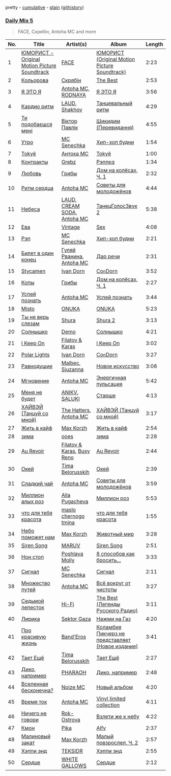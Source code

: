 pretty - [cumulative](/playlists/cumulative/Daily%20Mix%205.md) - [plain](/playlists/plain/37i9dQZF1E36TO0q54WsJv) ([githistory](https://github.githistory.xyz/vitokorn/spotify-playlist-archive/blob/master/playlists/plain/37i9dQZF1E36TO0q54WsJv))
### [Daily Mix 5](https://open.spotify.com/playlist/37i9dQZF1E36TO0q54WsJv)

> FACE, Скрябін, Antoha MC and more

| No. | Title | Artist(s) | Album | Length |
|---|---|---|---|---|
| 1 | [ЮМОРИСТ - Original Motion Picture Soundtrack](https://open.spotify.com/track/571md1FedFYFaYUMUktYaF) | [FACE](https://open.spotify.com/artist/2z20q6EEfm6w6PiIKsgtb3) | [ЮМОРИСТ (Original Motion Picture Soundtrack)](https://open.spotify.com/album/5FBvfK95SfIiDA3pMsfg9j) | 2:23 |
| 2 | [Кольорова](https://open.spotify.com/track/5RuQFp0xn5LEE9KkYgXWgy) | [Скрябін](https://open.spotify.com/artist/5RqIkHQnXRZlm1ozfSS1IO) | [The Best](https://open.spotify.com/album/0tucqgEOnJ0x17HYSsYHrf) | 2:53 |
| 3 | [Я ЭТО Я](https://open.spotify.com/track/3OmdMMhnZtklqB9jXg74Fb) | [Antoha MC](https://open.spotify.com/artist/6OqmKFaRcw0f23m5PQ9CrL), [RODNAYA](https://open.spotify.com/artist/2qiA4KQRyYYBKuw79r23w5) | [Я ЭТО Я](https://open.spotify.com/album/0S8sNrMNhbFjMDc4XlR8Fe) | 3:56 |
| 4 | [Кардио ритм](https://open.spotify.com/track/0IsB623ic7ekUJRsqIFWF6) | [LAUD](https://open.spotify.com/artist/5mzTr70OcAfZWMUF8BSjAm), [Shakhov](https://open.spotify.com/artist/7E2bZELNidSLV2Fm7nJhYn) | [Танцевальный ритм](https://open.spotify.com/album/0c9EfjKTqdK1aI03VKTo8f) | 4:29 |
| 5 | [Ти подобаєшся мені](https://open.spotify.com/track/5z3ePPZVezabl0TzxdeYr5) | [Віктор Павлік](https://open.spotify.com/artist/3tgeIf8gtvjH6Hjr7FxgZ0) | [Шикидим (Перевидання)](https://open.spotify.com/album/6UxClXckwgTxOpUTawnrRx) | 4:55 |
| 6 | [Утро](https://open.spotify.com/track/5wTxykQhHLA8t2scY5zKnx) | [MC Senechka](https://open.spotify.com/artist/0zBjXSBSRoEMsKByRrbITT) | [Хип-хоп будни](https://open.spotify.com/album/29M53EIRxJKyWX0gk5teKA) | 1:54 |
| 7 | [Tokyё](https://open.spotify.com/track/7tuvwoEMUZbxe653WmGQWE) | [Антоха МС](https://open.spotify.com/artist/0P7AKxnEAL0hi3gJa6xVmv) | [Tokyё](https://open.spotify.com/album/1P8bLRNLMOFA6mWwp9BpFF) | 1:00 |
| 8 | [Контракты](https://open.spotify.com/track/4x89iO36OSq1HPI5YmSlwC) | [Grebz](https://open.spotify.com/artist/5ZaA4lK0Z5LScbA7FCise2) | [Рэппєq](https://open.spotify.com/album/0FfuYaXYzAfJyOiq3AbKsF) | 1:34 |
| 9 | [Любовь](https://open.spotify.com/track/36PeUKdOMxivLrmkHeJ3mn) | [Грибы](https://open.spotify.com/artist/7yNqUSyJGymfJQghNU0zcH) | [Дом на колёсах, Ч. 1](https://open.spotify.com/album/4JlrrASIoUhpkwergCD6vR) | 2:32 |
| 10 | [Ритм сердца](https://open.spotify.com/track/3xKqpvxIr2wFYihn3HtGT0) | [Antoha MC](https://open.spotify.com/artist/6OqmKFaRcw0f23m5PQ9CrL) | [Советы для молодожёнов](https://open.spotify.com/album/1Y8K8ZTZjdlScYYV68WNyT) | 4:44 |
| 11 | [Небеса](https://open.spotify.com/track/17MOGLxOUwcogMVN8jsMtp) | [LAUD](https://open.spotify.com/artist/5mzTr70OcAfZWMUF8BSjAm), [CREAM SODA](https://open.spotify.com/artist/0QTO0QZDjoyXxRtIgAU4GY), [Antoha MC](https://open.spotify.com/artist/6OqmKFaRcw0f23m5PQ9CrL) | [ТанецГолосЗвук 2](https://open.spotify.com/album/4A9cFoathIy0tQH8HklKIE) | 5:38 |
| 12 | [Ева](https://open.spotify.com/track/4YAmz4rhvNURdkmwbWAX35) | [Vintage](https://open.spotify.com/artist/1I8yEn0RSxacRvLxd8N56a) | [Sex](https://open.spotify.com/album/5qHkwRYftOIZtUOJcv1lxh) | 4:08 |
| 13 | [Рэп](https://open.spotify.com/track/0PvSmbsS42d3ddCTJZ6e6r) | [MC Senechka](https://open.spotify.com/artist/0zBjXSBSRoEMsKByRrbITT) | [Хип-хоп будни](https://open.spotify.com/album/29M53EIRxJKyWX0gk5teKA) | 2:21 |
| 14 | [Билет в один конец](https://open.spotify.com/track/0A32snmRUBOjXuPunxeE2k) | [Гуляй Рванина](https://open.spotify.com/artist/7lK1JEavnhgbcD6adzmlBk), [Antoha MC](https://open.spotify.com/artist/6OqmKFaRcw0f23m5PQ9CrL) | [Дар речи](https://open.spotify.com/album/0HUk8AdFHEluV4T9IOIpFv) | 2:31 |
| 15 | [Stycamen](https://open.spotify.com/track/45GwHsBLxUiFSKYkvbvUns) | [Ivan Dorn](https://open.spotify.com/artist/1VZ1TofaV3kj90QJSdg6NG) | [Co`n`Dorn](https://open.spotify.com/album/5SDSQNjMPU0bAXCn3O4vcJ) | 3:52 |
| 16 | [Копы](https://open.spotify.com/track/5bNgRiBa3545I8tcn1v6XV) | [Грибы](https://open.spotify.com/artist/7yNqUSyJGymfJQghNU0zcH) | [Дом на колёсах, Ч. 1](https://open.spotify.com/album/4JlrrASIoUhpkwergCD6vR) | 2:27 |
| 17 | [Успей познать](https://open.spotify.com/track/39HTjRcEnktwEOPyddNJoM) | [Antoha MC](https://open.spotify.com/artist/6OqmKFaRcw0f23m5PQ9CrL) | [Успей познать](https://open.spotify.com/album/32OhsQlJJ5OXNY5bd0jrwW) | 3:44 |
| 18 | [Misto](https://open.spotify.com/track/1Ufk6AMDr9HZBUAZn8Lcgr) | [ONUKA](https://open.spotify.com/artist/2MVGuFg7kJgmXC2RkpJxz6) | [ONUKA](https://open.spotify.com/album/3EHxwhgAXpJnCNpYq0xqUY) | 5:23 |
| 19 | [Ты не верь слезам](https://open.spotify.com/track/2NHe3xzs1HU12owZQV7wQN) | [Shura](https://open.spotify.com/artist/03JHGoUoM1LQmuXqknBi5P) | [Shura 2](https://open.spotify.com/album/1ds8sqAO3uhwpskGAwWAZQ) | 3:13 |
| 20 | [Солнышко](https://open.spotify.com/track/4uImtCY3d0WxzF7fylXDxD) | [Demo](https://open.spotify.com/artist/5EbRh58Y7BVaEeUY7slkl7) | [Солнышко](https://open.spotify.com/album/0Df1QyDXdoc6RTF2dAq0KY) | 4:21 |
| 21 | [I Keep On](https://open.spotify.com/track/5mNA4S5GxrMIphLK02smo8) | [Filatov & Karas](https://open.spotify.com/artist/5NW2uPFatEKjZQ5gpWD8HO) | [I Keep On](https://open.spotify.com/album/5L2QtFR6stsPEXu79LxFAH) | 3:02 |
| 22 | [Polar Lights](https://open.spotify.com/track/12JPLCKk9c832P5teGwIe9) | [Ivan Dorn](https://open.spotify.com/artist/1VZ1TofaV3kj90QJSdg6NG) | [Co`n`Dorn](https://open.spotify.com/album/5SDSQNjMPU0bAXCn3O4vcJ) | 3:27 |
| 23 | [Равнодушие](https://open.spotify.com/track/0xNOmqiuCAd3auYycZ2BoM) | [Malbec](https://open.spotify.com/artist/5BwfcZdtiyHLvxKi7JrNMz), [Siuzanna](https://open.spotify.com/artist/6Gk9dBiOslC7BfljIWmzj2) | [Новое искусство](https://open.spotify.com/album/4w6stpISmWoG3pgtcztHEb) | 3:08 |
| 24 | [Мгновение](https://open.spotify.com/track/3Lr1x8pfAsuMzO4WWHpO45) | [Antoha MC](https://open.spotify.com/artist/6OqmKFaRcw0f23m5PQ9CrL) | [Энергичная пульсация](https://open.spotify.com/album/4bilivV0DbmQtvSdS0duMj) | 5:42 |
| 25 | [Меня не будет](https://open.spotify.com/track/2MdloxY70RQRuhtfXIzdWJ) | [ANIKV](https://open.spotify.com/artist/4uWhcZCwuPopf6JGvwsN2B), [SALUKI](https://open.spotify.com/artist/07tFgedhta5b5WaF0Yj4bH) | [Старше](https://open.spotify.com/album/1fYMMkuHEa84EBTBULKHpI) | 4:13 |
| 26 | [ХАЙВЭЙ (Танцуй со мной)](https://open.spotify.com/track/5xcOOBRqtMeiMYZIvHSaIx) | [The Hatters](https://open.spotify.com/artist/7JuLr3YC53QjWBcw2el44G), [Antoha MC](https://open.spotify.com/artist/6OqmKFaRcw0f23m5PQ9CrL) | [ХАЙВЭЙ (Танцуй со мной)](https://open.spotify.com/album/1mP5nMJITGGr71TGxkSRCF) | 3:17 |
| 27 | [Жить в кайф](https://open.spotify.com/track/2m3PVx1gsVB5upxi94IW8I) | [Max Korzh](https://open.spotify.com/artist/5meD8C7oGK5yUEY2T7ZZ7W) | [Жить в кайф](https://open.spotify.com/album/4ktDOYU0Jual1ELFTPhFd6) | 2:54 |
| 28 | [зима](https://open.spotify.com/track/3y1fkvCTbBhNXQpR56KXYC) | [ooes](https://open.spotify.com/artist/0aXi5kveuKNm6t5vGVeUBM) | [зима](https://open.spotify.com/album/0uf1pLGBYv0IG1tFusaueA) | 2:28 |
| 29 | [Au Revoir](https://open.spotify.com/track/1vrCnB3KowhQawaznByX97) | [Filatov & Karas](https://open.spotify.com/artist/5NW2uPFatEKjZQ5gpWD8HO), [Busy Reno](https://open.spotify.com/artist/7l7Q0IaIDSIgNOueDHMLD5) | [Au Revoir](https://open.spotify.com/album/0R4l4zL0anxBtpvRHY32rD) | 2:44 |
| 30 | [Окей](https://open.spotify.com/track/3MPFuEXwjdrR7yKua2wrUL) | [Tima Belorusskih](https://open.spotify.com/artist/0bOSNnz9bGAUlV3OJ3rnQW) | [Окей](https://open.spotify.com/album/1KsuSiQ4DEko9W4sQBzYy0) | 2:39 |
| 31 | [Сладкий чай](https://open.spotify.com/track/3U97qEjGTQ96gMDGuViDbc) | [Antoha MC](https://open.spotify.com/artist/6OqmKFaRcw0f23m5PQ9CrL) | [Советы для молодожёнов](https://open.spotify.com/album/1Y8K8ZTZjdlScYYV68WNyT) | 3:59 |
| 32 | [Миллион алых роз](https://open.spotify.com/track/6hZKMAiaIepVtAtgFKm4xt) | [Alla Pugacheva](https://open.spotify.com/artist/7lyhSLlB5fWJmU5eB6k84L) | [Миллион роз](https://open.spotify.com/album/7oI0E3DdTbD85rhMg19GSU) | 5:53 |
| 33 | [что для тебя красота](https://open.spotify.com/track/04s99fikQOwAmUyMqO2IzG) | [maslo chernogo tmina](https://open.spotify.com/artist/5uWf1mtOs32yQNfD0VcwZy) | [что для тебя красота](https://open.spotify.com/album/2TBwBlIEGeVlcsEPH20oqM) | 1:55 |
| 34 | [Небо поможет нам](https://open.spotify.com/track/2JbOwPPXejbYYzantCrMRG) | [Max Korzh](https://open.spotify.com/artist/5meD8C7oGK5yUEY2T7ZZ7W) | [Животный мир](https://open.spotify.com/album/6nR8jV3aFQBLfzqWpSCDRP) | 3:28 |
| 35 | [Siren Song](https://open.spotify.com/track/1RgSs1Jy3QHiacsnMxAAL2) | [MARUV](https://open.spotify.com/artist/44T03OWDUjwDgg4IYgFCWi) | [Siren Song](https://open.spotify.com/album/1fK3kyhjoaQBDofh8Ppfjl) | 2:51 |
| 36 | [Нон стоп](https://open.spotify.com/track/3uMUdlo47oEes3kgL4T4EC) | [Poshlaya Molly](https://open.spotify.com/artist/0xByDfltDVpk6LDsUMHyI2) | [8 способов как бросить...](https://open.spotify.com/album/49UnOVtMcezIGit8VKE3za) | 3:33 |
| 37 | [Сигнал](https://open.spotify.com/track/1xVrIA7vY7THsADx2kwvRT) | [MC Senechka](https://open.spotify.com/artist/0zBjXSBSRoEMsKByRrbITT) | [Сигнал](https://open.spotify.com/album/2i5ncxcaM8sWpOnzIl7aoR) | 2:11 |
| 38 | [Множество путей](https://open.spotify.com/track/6QBrLbW2rvnKUvdXH2E59U) | [Antoha MC](https://open.spotify.com/artist/6OqmKFaRcw0f23m5PQ9CrL) | [Всё вокруг от чистоты](https://open.spotify.com/album/2cDS6YHB1M4osIcXUgPuht) | 3:27 |
| 39 | [Седьмой лепесток](https://open.spotify.com/track/4LpJNsJKHBFfY1mOQtFrUr) | [Hi-Fi](https://open.spotify.com/artist/3QGr3zxw4bdVID2bsKVQTd) | [The Best (Легенды Русского Радио)](https://open.spotify.com/album/2qbXPXs1UfOeYN4ixMmnXB) | 3:11 |
| 40 | [Лирика](https://open.spotify.com/track/2cMPBRVDmZL48phGwYWXPE) | [Sektor Gaza](https://open.spotify.com/artist/4W4XLF8i9cHVqwASg8Kqv6) | [Нажми на Газ](https://open.spotify.com/album/7qgfNdyugR861SQ7OXUiDO) | 4:20 |
| 41 | [Про красивую жизнь](https://open.spotify.com/track/2e35bSBvm3RVyHWTwWeFbO) | [Band'Eros](https://open.spotify.com/artist/2OgohSfhZqyIauFLZHvXLU) | [Коламбия Пикчерз не представляет (Новое издание)](https://open.spotify.com/album/7irkpcZLog7GJk8Awj9SRB) | 3:41 |
| 42 | [Тает Ещё](https://open.spotify.com/track/72zMiRlmrOveF6myrNczTW) | [Tima Belorusskih](https://open.spotify.com/artist/0bOSNnz9bGAUlV3OJ3rnQW) | [Тает Ещё](https://open.spotify.com/album/6X0kFN2uoxve3Sj2UyjxCW) | 2:27 |
| 43 | [Дико, например](https://open.spotify.com/track/3dzwxkefk58p6aXC3ADRt9) | [PHARAOH](https://open.spotify.com/artist/1F8usyx5PbYGWxf0bwdXwA) | [Дико, например](https://open.spotify.com/album/4NSb9oVHvN9yDrVAgazNuA) | 2:48 |
| 44 | [Вселенная бесконечна?](https://open.spotify.com/track/5bkfPKnHLi6AUP3fJA5Xf5) | [Noize MC](https://open.spotify.com/artist/69v4ZOOomf1TNp59YYB1j7) | [Новый альбом](https://open.spotify.com/album/5O0lvSqOB9IEmHyKsYppAn) | 4:20 |
| 45 | [Время ток](https://open.spotify.com/track/2yep5D1nPbs0bGwOOI1ach) | [Antoha MC](https://open.spotify.com/artist/6OqmKFaRcw0f23m5PQ9CrL) | [Vinyl limited collection](https://open.spotify.com/album/0se5SMcqrF7l22ISQe7iDG) | 4:11 |
| 46 | [Ничего не говори](https://open.spotify.com/track/5k0oVhAg2Rg33nssf4nShJ) | [Rok-Ostrova](https://open.spotify.com/artist/3qGGjhkHJrOlJUnilW1Mzk) | [Взлети же к небу](https://open.spotify.com/album/794PvXeDJBJM7YriFi91UW) | 4:22 |
| 47 | [Кмон](https://open.spotify.com/track/4ytOwEDs9qW4sS1M6ipGMV) | [Pika](https://open.spotify.com/artist/4QwXKmGPo7GsU3N8LJykki) | [Alfv](https://open.spotify.com/album/58T4jdNafEKvqVMOzYpkER) | 2:37 |
| 48 | [Малиновый закат](https://open.spotify.com/track/2fP2RBX81C55kEBaHZHomY) | [Max Korzh](https://open.spotify.com/artist/5meD8C7oGK5yUEY2T7ZZ7W) | [Малый повзрослел, Ч. 2](https://open.spotify.com/album/3iKJSrtfk7d5XjhfYp46RB) | 2:57 |
| 49 | [Хэппи энд](https://open.spotify.com/track/5vuTpyeD1P3RPh76mpszPH) | [TEKSIDR](https://open.spotify.com/artist/4Hd1p0oCKq9PVZgO9tyBrk) | [Хэппи энд](https://open.spotify.com/album/1IXM9JZ7QboGsB9xrzOMxB) | 2:55 |
| 50 | [Сердце](https://open.spotify.com/track/3sKUGpRAia7FoTxwkGSXtI) | [WHITE GALLOWS](https://open.spotify.com/artist/5CXRDLgW8yFPelZlzCItbE) | [Сердце](https://open.spotify.com/album/5idPGvxZcTYG0apQkVpmDY) | 2:12 |